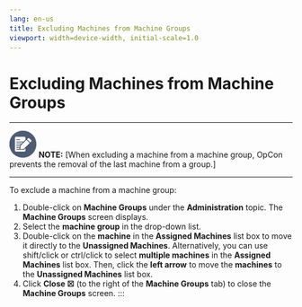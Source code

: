 ```yaml
---
lang: en-us
title: Excluding Machines from Machine Groups
viewport: width=device-width, initial-scale=1.0
---
```


#  Excluding Machines from Machine Groups

  -------------------------------------------------------------------------------------------------------------------------------- ----------------------------------------------------------------------------------------------------------------------------------------------------------------
  ![White pencil/paper icon on gray circular background](../../../Resources/Images/note-icon(48x48).png "Note icon")   **NOTE:** [When excluding a machine from a machine group, OpCon prevents the removal of the last machine from a group.]
  -------------------------------------------------------------------------------------------------------------------------------- ----------------------------------------------------------------------------------------------------------------------------------------------------------------

To exclude a machine from a machine group:

1.  Double-click on **Machine Groups** under the **Administration**
    topic. The **Machine Groups** screen displays.
2.  Select the **machine group** in the drop-down list.
3.  Double-click on the **machine** in the **Assigned Machines** list
    box to move it directly to the **Unassigned Machines**.
    Alternatively, you can use shift/click or ctrl/click to select
    **multiple machines** in the **Assigned Machines** list box. Then,
    click the **left arrow** to move the **machines** to the
    **Unassigned Machines** list box.
4.  Click **Close ☒** (to the right of the **Machine Groups** tab) to
    close the **Machine Groups** screen.
:::

 

